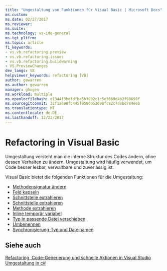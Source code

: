 ```yaml
---
title: "Umgestaltung von Funktionen für Visual Basic | Microsoft Docs"
ms.custom: 
ms.date: 02/27/2017
ms.reviewer: 
ms.suite: 
ms.technology: vs-ide-general
ms.tgt_pltfrm: 
ms.topic: article
f1_keywords:
- vs.vb.refactoring.preview
- vs.vb.refactoring.issues
- vs.vb.refactoring.buildwarning
- VS.PreviewChanges
dev_langs: VB
helpviewer_keywords: refactoring [VB]
author: gewarren
ms.author: gewarren
manager: ghogen
ms.workload: multiple
ms.openlocfilehash: e1344f3bdfdfba5b3092c1c5e3669d4b2f98698f
ms.sourcegitcommit: 32f1a690fc445f9586d53698fc82c7debd784eeb
ms.translationtype: MT
ms.contentlocale: de-DE
ms.lasthandoff: 12/22/2017
---
```

# <a name="refactoring-in-visual-basic"></a>Refactoring in Visual Basic

Umgestaltung versteht man die interne Struktur des Codes ändern, ohne dessen Verhalten zu ändern. Umgestaltung wird häufig verwendet, um Code besser lesbar, verwaltbare und zuverlässig ist.

Visual Basic bietet die folgenden Funktionen für die Umgestaltung:

* [Methodensignatur ändern](refactoring/change-method-signature.md)
* [Feld kapseln](refactoring/encapsulate-field.md)
* [Schnittstelle extrahieren](refactoring/extract-interface.md)
* [Schnittstelle extrahieren](refactoring/extract-interface.md)
* [Methode extrahieren](refactoring/extract-method.md)
* [Inline temporär variabel](refactoring/inline-temporary-variable.md)
* [Typ in passende Datei verschieben](refactoring/move-type-to-matching-file.md)
* [Umbenennen](refactoring/rename.md)
* [Synchronisierung-Typ und Dateinamen](refactoring/sync-type-and-file.md)

## <a name="see-also"></a>Siehe auch

[Refactoring, Code-Generierung und schnelle Aktionen in Visual Studio](../ide/refactoring-code-generation-quick-actions.md)  
[Umgestaltung in c#](../csharp-ide/refactoring-csharp.md)